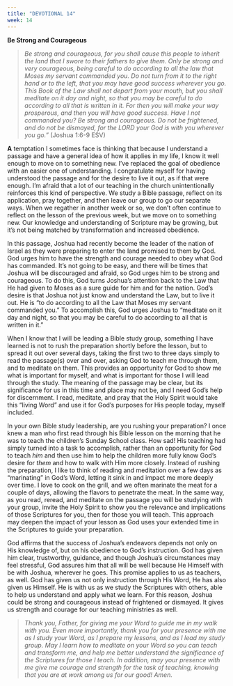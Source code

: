 ```yaml
---
title: "DEVOTIONAL 14"
week: 14
---
```


**Be Strong and Courageous**

> *Be strong and courageous, for you shall cause this people to inherit
> the land that I swore to their fathers to give them. Only be strong
> and very courageous, being careful to do according to all the law that
> Moses my servant commanded you. Do not turn from it to the right hand
> or to the left, that you may have good success wherever you go. This
> Book of the Law shall not depart from your mouth, but you shall
> meditate on it day and night, so that you may be careful to do
> according to all that is written in it. For then you will make your
> way prosperous, and then you will have good success. Have I not
> commanded you? Be strong and courageous. Do not be frightened, and do
> not be dismayed, for the LORD your God is with you wherever you go.”*
> (Joshua 1:6-9 ESV)

**A** temptation I sometimes face is thinking that because I understand
a passage and have a general idea of how it applies in my life, I know
it well enough to move on to something new. I’ve replaced the goal of
obedience with an easier one of understanding. I congratulate myself for
having understood the passage and for the desire to live it out, as if
that were enough. I’m afraid that a lot of our teaching in the church
unintentionally reinforces this kind of perspective. We study a Bible
passage, reflect on its application, pray together, and then leave our
group to go our separate ways. When we regather in another week or so,
we don’t often continue to reflect on the lesson of the previous week,
but we move on to something new. Our knowledge and understanding of
Scripture may be growing, but it’s not being matched by transformation
and increased obedience.

In this passage, Joshua had recently become the leader of the nation of
Israel as they were preparing to enter the land promised to them by God.
God urges him to have the strength and courage needed to obey what God
has commanded. It’s not going to be easy, and there will be times that
Joshua will be discouraged and afraid, so God urges him to be strong and
courageous. To do this, God turns Joshua’s attention back to the Law
that He had given to Moses as a sure guide for him and for the nation.
God’s desire is that Joshua not just know and understand the Law, but to
live it out. He is “to do according to all the Law that Moses my servant
commanded you.” To accomplish this, God urges Joshua to “meditate on it
day and night, so that you may be careful to do according to all that is
written in it.”

When I know that I will be leading a Bible study group, something I have
learned is not to rush the preparation shortly before the lesson, but to
spread it out over several days, taking the first two to three days
simply to read the passage(s) over and over, asking God to teach me
through them, and to meditate on them. This provides an opportunity for
God to show me what is important for myself, and what is important for
those I will lead through the study. The meaning of the passage may be
clear, but its significance for us in this time and place may not be,
and I need God’s help for discernment. I read, meditate, and pray that
the Holy Spirit would take this “living Word” and use it for God’s
purposes for His people today, myself included.

In your own Bible study leadership, are you rushing your preparation? I
once knew a man who first read through his Bible lesson on the morning
that he was to teach the children’s Sunday School class. How sad! His
teaching had simply turned into a task to accomplish, rather than an
opportunity for God to teach *him* and then use him to help the children
more fully know God’s desire for *them* and how to walk with Him more
closely. Instead of rushing the preparation, I like to think of reading
and meditation over a few days as “marinating” in God’s Word, letting it
sink in and impact me more deeply over time. I love to cook on the
grill, and we often marinate the meat for a couple of days, allowing the
flavors to penetrate the meat. In the same way, as you read, reread, and
meditate on the passage you will be studying with your group, invite the
Holy Spirit to show you the relevance and implications of those
Scriptures for you, then for those you will teach. This approach may
deepen the impact of your lesson as God uses your extended time in the
Scriptures to guide your preparation.

God affirms that the success of Joshua’s endeavors depends not only on
His knowledge of, but on his obedience to God’s instruction. God has
given him clear, trustworthy, guidance, and though Joshua’s
circumstances may feel stressful, God assures him that all will be well
because He Himself with be with Joshua, wherever he goes. This promise
applies to us as teachers, as well. God has given us not only
instruction through His Word, He has also given us Himself. He is with
us as we study the Scriptures with others, able to help us understand
and apply what we learn. For this reason, Joshua could be strong and
courageous instead of frightened or dismayed. It gives us strength and
courage for our teaching ministries as well.

> *Thank you, Father, for giving me your Word to guide me in my walk
> with you. Even more importantly, thank you for your presence with me
> as I study your Word, as I prepare my lessons, and as I lead my study
> group. May I learn how to meditate on your Word so you can teach and
> transform me, and help me better understand the significance of the
> Scriptures for those I teach. In addition, may your presence with me
> give me courage and strength for the task of teaching, knowing that
> you are at work among us for our good! Amen.*
